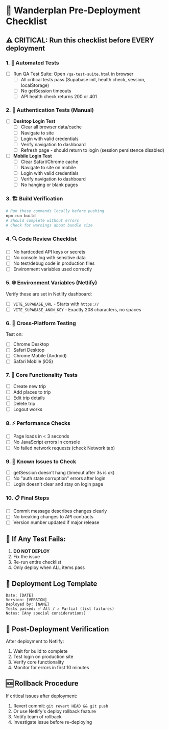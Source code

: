 # 🚀 Wanderplan Pre-Deployment Checklist

## ⚠️ CRITICAL: Run this checklist before EVERY deployment

### 1. 🧪 Automated Tests
- [ ] Run QA Test Suite: Open `/qa-test-suite.html` in browser
  - [ ] All critical tests pass (Supabase init, health check, session, localStorage)
  - [ ] No getSession timeouts
  - [ ] API health check returns 200 or 401

### 2. 🔐 Authentication Tests (Manual)
- [ ] **Desktop Login Test**
  - [ ] Clear all browser data/cache
  - [ ] Navigate to site
  - [ ] Login with valid credentials
  - [ ] Verify navigation to dashboard
  - [ ] Refresh page - should return to login (session persistence disabled)
  
- [ ] **Mobile Login Test** 
  - [ ] Clear Safari/Chrome cache
  - [ ] Navigate to site on mobile
  - [ ] Login with valid credentials  
  - [ ] Verify navigation to dashboard
  - [ ] No hanging or blank pages

### 3. 🏗️ Build Verification
```bash
# Run these commands locally before pushing
npm run build
# Should complete without errors
# Check for warnings about bundle size
```

### 4. 🔍 Code Review Checklist
- [ ] No hardcoded API keys or secrets
- [ ] No console.log with sensitive data
- [ ] No test/debug code in production files
- [ ] Environment variables used correctly

### 5. 🌐 Environment Variables (Netlify)
Verify these are set in Netlify dashboard:
- [ ] `VITE_SUPABASE_URL` - Starts with `https://`
- [ ] `VITE_SUPABASE_ANON_KEY` - Exactly 208 characters, no spaces

### 6. 📱 Cross-Platform Testing
Test on:
- [ ] Chrome Desktop
- [ ] Safari Desktop  
- [ ] Chrome Mobile (Android)
- [ ] Safari Mobile (iOS)

### 7. 🔧 Core Functionality Tests
- [ ] Create new trip
- [ ] Add places to trip
- [ ] Edit trip details
- [ ] Delete trip
- [ ] Logout works

### 8. ⚡ Performance Checks
- [ ] Page loads in < 3 seconds
- [ ] No JavaScript errors in console
- [ ] No failed network requests (check Network tab)

### 9. 🐛 Known Issues to Check
- [ ] getSession doesn't hang (timeout after 3s is ok)
- [ ] No "auth state corruption" errors after login
- [ ] Login doesn't clear and stay on login page

### 10. 📋 Final Steps
- [ ] Commit message describes changes clearly
- [ ] No breaking changes to API contracts
- [ ] Version number updated if major release

## 🚨 If Any Test Fails:
1. **DO NOT DEPLOY**
2. Fix the issue
3. Re-run entire checklist
4. Only deploy when ALL items pass

## 📝 Deployment Log Template
```
Date: [DATE]
Version: [VERSION]
Deployed by: [NAME]
Tests passed: ✅ All / ⚠️ Partial (list failures)
Notes: [Any special considerations]
```

## 🔄 Post-Deployment Verification
After deployment to Netlify:
1. Wait for build to complete
2. Test login on production site
3. Verify core functionality
4. Monitor for errors in first 10 minutes

## 🆘 Rollback Procedure
If critical issues after deployment:
1. Revert commit: `git revert HEAD && git push`
2. Or use Netlify's deploy rollback feature
3. Notify team of rollback
4. Investigate issue before re-deploying